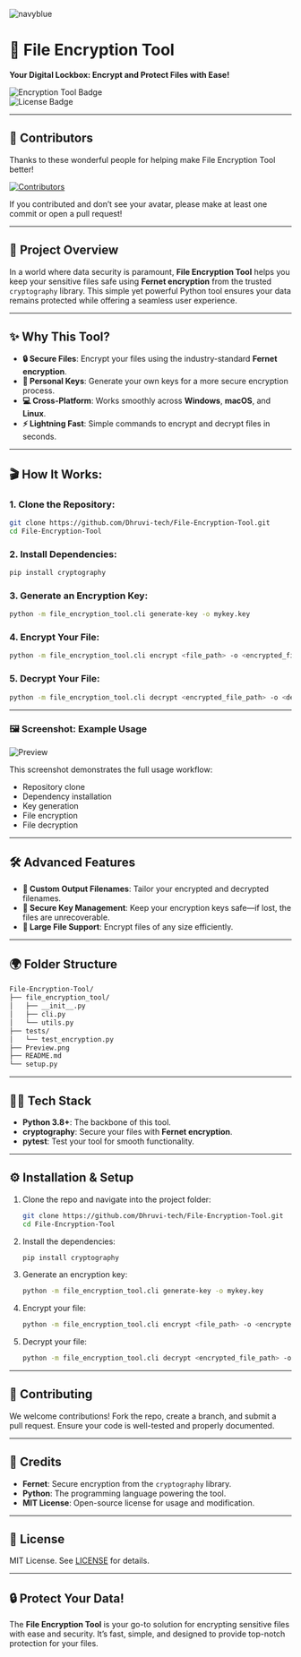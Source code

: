 ![navyblue](https://img.shields.io/badge/Status-Completed-%23000080)

# 🔐 File Encryption Tool
**Your Digital Lockbox: Encrypt and Protect Files with Ease!**

![Encryption Tool Badge](https://img.shields.io/badge/Python-3.8%2B-blue)  
![License Badge](https://img.shields.io/badge/License-MIT-green)

---

## 🌟 Contributors

Thanks to these wonderful people for helping make File Encryption Tool better!

<a href="https://github.com/Dhruvi-tech/File-Encryption-Tool/graphs/contributors">
  <img src="https://contrib.rocks/image?repo=Dhruvi-tech/File-Encryption-Tool" alt="Contributors"/>
</a>

If you contributed and don’t see your avatar, please make at least one commit or open a pull request!

---

## 🌟 Project Overview

In a world where data security is paramount, **File Encryption Tool** helps you keep your sensitive files safe using **Fernet encryption** from the trusted `cryptography` library. This simple yet powerful Python tool ensures your data remains protected while offering a seamless user experience.

---

## ✨ Why This Tool?

- **🔒 Secure Files**: Encrypt your files using the industry-standard **Fernet encryption**.
- **🔑 Personal Keys**: Generate your own keys for a more secure encryption process.
- **💻 Cross-Platform**: Works smoothly across **Windows**, **macOS**, and **Linux**.
- **⚡ Lightning Fast**: Simple commands to encrypt and decrypt files in seconds.

---

## 🎬 How It Works:

### 1. Clone the Repository:
```bash
git clone https://github.com/Dhruvi-tech/File-Encryption-Tool.git
cd File-Encryption-Tool
```

### 2. Install Dependencies:
```bash
pip install cryptography
```

### 3. Generate an Encryption Key:
```bash
python -m file_encryption_tool.cli generate-key -o mykey.key
```

### 4. Encrypt Your File:
```bash
python -m file_encryption_tool.cli encrypt <file_path> -o <encrypted_file_path> -k mykey.key
```

### 5. Decrypt Your File:
```bash
python -m file_encryption_tool.cli decrypt <encrypted_file_path> -o <decrypted_file_path> -k mykey.key
```

---

### 🖼️ Screenshot: Example Usage

![Preview](https://your-image-url.com/photo.png)

This screenshot demonstrates the full usage workflow:
- Repository clone  
- Dependency installation  
- Key generation  
- File encryption  
- File decryption

---

## 🛠️ Advanced Features
- **🔄 Custom Output Filenames**: Tailor your encrypted and decrypted filenames.
- **🔑 Secure Key Management**: Keep your encryption keys safe—if lost, the files are unrecoverable.
- **📂 Large File Support**: Encrypt files of any size efficiently.

---

## 🌍 Folder Structure
```bash
File-Encryption-Tool/
├── file_encryption_tool/
│   ├── __init__.py
│   ├── cli.py
│   └── utils.py
├── tests/
│   └── test_encryption.py
├── Preview.png
├── README.md
└── setup.py
```

---

## 👨‍💻 Tech Stack
- **Python 3.8+**: The backbone of this tool.
- **cryptography**: Secure your files with **Fernet encryption**.
- **pytest**: Test your tool for smooth functionality.

---

## ⚙️ Installation & Setup

1. Clone the repo and navigate into the project folder:
   ```bash
   git clone https://github.com/Dhruvi-tech/File-Encryption-Tool.git
   cd File-Encryption-Tool
   ```

2. Install the dependencies:
   ```bash
   pip install cryptography
   ```

3. Generate an encryption key:
   ```bash
   python -m file_encryption_tool.cli generate-key -o mykey.key
   ```

4. Encrypt your file:
   ```bash
   python -m file_encryption_tool.cli encrypt <file_path> -o <encrypted_file_path> -k mykey.key [--password yourpassword]

5. Decrypt your file:
   ```bash
   python -m file_encryption_tool.cli decrypt <encrypted_file_path> -o <decrypted_file_path> -k mykey.key [--password yourpassword]
   ```

---

## 🤝 Contributing

We welcome contributions! Fork the repo, create a branch, and submit a pull request. Ensure your code is well-tested and properly documented.

---

## 👏 Credits

- **Fernet**: Secure encryption from the `cryptography` library.
- **Python**: The programming language powering the tool.
- **MIT License**: Open-source license for usage and modification.

---

## 📄 License

MIT License. See [LICENSE](LICENSE) for details.

---

## 🔒 Protect Your Data!  
The **File Encryption Tool** is your go-to solution for encrypting sensitive files with ease and security. It’s fast, simple, and designed to provide top-notch protection for your files.
